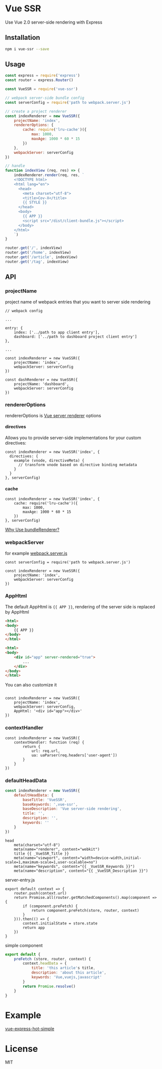 # Vue SSR

Use Vue 2.0 server-side rendering with Express

## Installation

```sh
npm i vue-ssr --save
```

## Usage

```javascript
const express = require('express')
const router = express.Router()

const VueSSR = require('vue-ssr')

// webpack server-side bundle config
const serverConfig = require('path to webpack.server.js')

// create a project renderer
const indexRenderer = new VueSSR({
    projectName: 'index', 
    rendererOptions: {
        cache: require('lru-cache')({
            max: 1000,
            maxAge: 1000 * 60 * 15
        })
    }, 
    webpackServer: serverConfig
})

// handle 
function indexView (req, res) => {
    indexRenderer.render(req, res, `
    <!DOCTYPE html>
    <html lang="en">
      <head>
        <meta charset="utf-8">
        <title>Cov-X</title>
        {{ STYLE }}
      </head>
      <body>
        {{ APP }}
        <script src="/dist/client-bundle.js"></script>
      </body>
    </html>
    `)
}

router.get('/', indexView)
router.get('/home', indexView)
router.get('/article', indexView)
router.get('/tag', indexView)

```

## API

### projectName

project name of webpack entries that you want to server side rendering

```
// webpack config

...

entry: {
    index: ['../path to app client entry'],
    dashboard: ['../path to dashboard project client entry']
},

...
```

```
const indexRenderer = new VueSSR({
    projectName: 'index',
    webpackServer: serverConfig
})

const dashRenderer = new VueSSR({
    projectName: 'dashboard',
    webpackServer: serverConfig
})
```

### rendererOptions

rendererOptions is [Vue server renderer](https://github.com/vuejs/vue/tree/dev/packages/vue-server-renderer#renderer-options) options

#### directives

Allows you to provide server-side implementations for your custom directives:

```
const indexRenderer = new VueSSR('index', {
  directives: {
    example (vnode, directiveMeta) {
      // transform vnode based on directive binding metadata
    }
  }
}, serverConfig)
```

#### cache

```
const indexRenderer = new VueSSR('index', {
    cache: require('lru-cache')({
        max: 1000,
        maxAge: 1000 * 60 * 15
    })
}, serverConfig)
```

[Why Use bundleRenderer?](https://github.com/vuejs/vue/tree/dev/packages/vue-server-renderer#creating-the-server-bundle)

### webpackServer

for example [webpack.server.js](https://github.com/hilongjw/vue-express-hot-simple/blob/master/build/webpack.server.js)

```
const serverConfig = require('path to webpack.server.js')

const indexRenderer = new VueSSR({
    projectName: 'index', 
    webpackServer: serverConfig
})
```

### AppHtml

The default AppHtml is  `{{ APP }}`, rendering of the server side is replaced by AppHtml

```html
<html>
<body>
    {{ APP }}
</body>
</html>
```

```html
<html>
<body>
    <div id="app" server-rendered="true">
        ...
    </div>
</body>
</html>

```

You can also customize it 

```javascrit

const indexRenderer = new VueSSR({
    projectName: 'index',
    webpackServer: serverConfig,
    AppHtml: '<div id="app"></div>'
})

```

### contextHandler

```
const indexRenderer = new VueSSR({
    contextHandler: function (req) {
        return {
            url: req.url,
            ua: uaParser(req.headers['user-agent'])
        }
    }
})
```

### defaultHeadData

```javascript
const indexRenderer = new VueSSR({
    defaultHeadData: {
        baseTitle: 'VueSSR',
        baseKeywords: ',vue-ssr',
        baseDescription: 'Vue server-side rendering',
        title: '',
        description: '',
        keywords: ''
    }
})
```

```jade
head
    meta(charset="utf-8")
    meta(name="renderer", content="webkit")
    title {{ _VueSSR_Title }}
    meta(name="viewport", content="width=device-width,initial-scale=1,maximum-scale=1,user-scalable=no")
    meta(name="keywords", content="{{ _VueSSR_Keywords }}")
    meta(name="description", content="{{ _VueSSR_Description }}")
```

server-entry.js

```
export default context => {
    router.push(context.url)
    return Promise.all(router.getMatchedComponents().map(component => {
        if (component.preFetch) {
            return component.preFetch(store, router, context)
        }
    })).then(() => {
        context.initialState = store.state
        return app
    })
}
```

simple component

```javascript
export default {
    preFetch (store, router, context) {
        context.headData = {
            title: 'this article's title,
            description: 'about this article',
            keywords: 'Vue,vuejs,javascript'
        }
        return Promise.resolve()
    }
}
```



# Example

[vue-express-hot-simple](https://github.com/hilongjw/vue-express-hot-simple)


# License

  MIT




